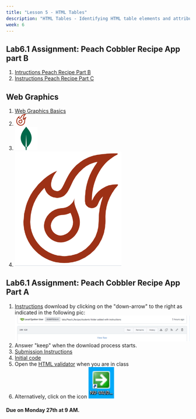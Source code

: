 ```yaml
---
title: "Lesson 5 - HTML Tables"
description: "HTML Tables - Identifying HTML table elements and attributes"
week: 6
---
```

## Lab6.1 Assignment: Peach Cobbler Recipe App part B
1. [Intructions Peach Recipe Part B](http://192.168.1.28:3000/ClassroomResources/ClassServerResources/src/branch/main/labs/Peach_Recipe_Website-A34/students/Part%20B%20-%20Styling%20for%20Mobile-w43.docx)
1. [Instructions Peach Recipe Part C](http://192.168.1.28:3000/ClassroomResources/ClassServerResources/src/branch/main/labs/Peach_Recipe_Website-A34/students/Part%20C%20-%20Styling%20for%20Mobile-w43.docx)

## Web Graphics

1. [Web Graphics Basics]()
1. ![Hot Reload svg](/images/week6/HotReload.16.16.svg)
1. ![Leaf](/images/week6/leaf.svg)
1. ![Leaf](/images/week6/Leaf.png)

## Lab6.1 Assignment: Peach Cobbler Recipe App Part A

1. [Instructions](http://192.168.1.28:3000/ClassroomResources/ClassServerResources/src/branch/main/labs/Peach_Recipe_Website-A34/students/Peach_Recipes_Instructions.docx) download by clicking on the "down-arrow"  to the right as indicated in the following pic: ![gites-download](/images/gitea-download.png)
1. Answer "keep" when the download process starts.
1. [Submission Instructions](http://192.168.1.28:3000/ClassroomResources/ClassServerResources/src/branch/main/labs/Peach_Recipe_Website-A34/students/submission_instructions.docx)
1. [Initial code](http://192.168.1.28:3000/ClassroomResources/ClassServerResources/src/branch/main/labs/Peach_Recipe_Website-A34/students/Peach_Recipe_Website.zip)
1. Open the [HTML validator](http://192.168.1.47:8888) when you are in class
1. Alternatively, click on the icon ![nu-validator](/images/nu-validator.png)

#### **Due on Monday 27th at 9 AM.**
